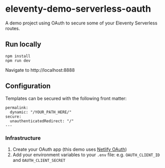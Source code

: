 # eleventy-demo-serverless-oauth

A demo project using OAuth to secure some of your Eleventy Serverless routes.

## Run locally

```
npm install
npm run dev
```

Navigate to http://localhost:8888

## Configuration

Templates can be secured with the following front matter:

```
permalink:
  dynamic: "/YOUR_PATH_HERE/"
secure:
  unauthenticatedRedirect: "/"
---
```

### Infrastructure

1. Create your OAuth app (this demo uses [Netlify OAuth](https://app.netlify.com/user/applications))
2. Add your environment variables to your `.env` file: e.g. `OAUTH_CLIENT_ID` and `OAUTH_CLIENT_SECRET`
